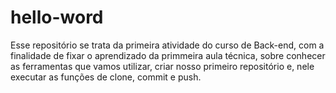 # hello-word
Esse repositório se trata da primeira atividade do curso de Back-end, com a finalidade de fixar o aprendizado da primmeira aula técnica, sobre conhecer as ferramentas que vamos utilizar, criar nosso primeiro repositório e, nele executar as funções de clone, commit e push. 
